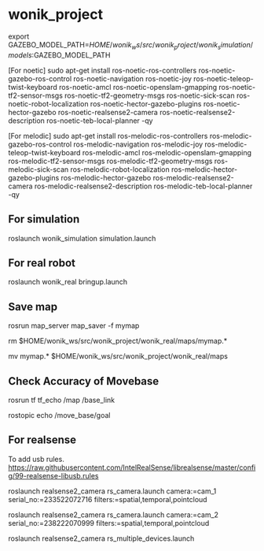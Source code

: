 # wonik_project

export GAZEBO_MODEL_PATH=$HOME/wonik_ws/src/wonik_project/wonik_simulation/models:$GAZEBO_MODEL_PATH

[For noetic]
sudo apt-get install ros-noetic-ros-controllers ros-noetic-gazebo-ros-control ros-noetic-navigation ros-noetic-joy ros-noetic-teleop-twist-keyboard  ros-noetic-amcl ros-noetic-openslam-gmapping  ros-noetic-tf2-sensor-msgs ros-noetic-tf2-geometry-msgs ros-noetic-sick-scan ros-noetic-robot-localization ros-noetic-hector-gazebo-plugins ros-noetic-hector-gazebo ros-noetic-realsense2-camera ros-noetic-realsense2-description ros-noetic-teb-local-planner -qy 

[For melodic]
sudo apt-get install ros-melodic-ros-controllers ros-melodic-gazebo-ros-control ros-melodic-navigation ros-melodic-joy ros-melodic-teleop-twist-keyboard  ros-melodic-amcl ros-melodic-openslam-gmapping  ros-melodic-tf2-sensor-msgs ros-melodic-tf2-geometry-msgs ros-melodic-sick-scan ros-melodic-robot-localization ros-melodic-hector-gazebo-plugins ros-melodic-hector-gazebo ros-melodic-realsense2-camera ros-melodic-realsense2-description ros-melodic-teb-local-planner -qy


## For simulation
roslaunch wonik_simulation simulation.launch

## For real robot
roslaunch wonik_real bringup.launch

## Save map
rosrun map_server map_saver -f mymap

rm $HOME/wonik_ws/src/wonik_project/wonik_real/maps/mymap.*

mv mymap.* $HOME/wonik_ws/src/wonik_project/wonik_real/maps

## Check Accuracy of Movebase
rosrun tf tf_echo /map /base_link

rostopic echo /move_base/goal

## For realsense
To add usb rules.
https://raw.githubusercontent.com/IntelRealSense/librealsense/master/config/99-realsense-libusb.rules

roslaunch realsense2_camera rs_camera.launch camera:=cam_1 serial_no:=233522072716 filters:=spatial,temporal,pointcloud

roslaunch realsense2_camera rs_camera.launch camera:=cam_2 serial_no:=238222070999 filters:=spatial,temporal,pointcloud

roslaunch realsense2_camera rs_multiple_devices.launch
